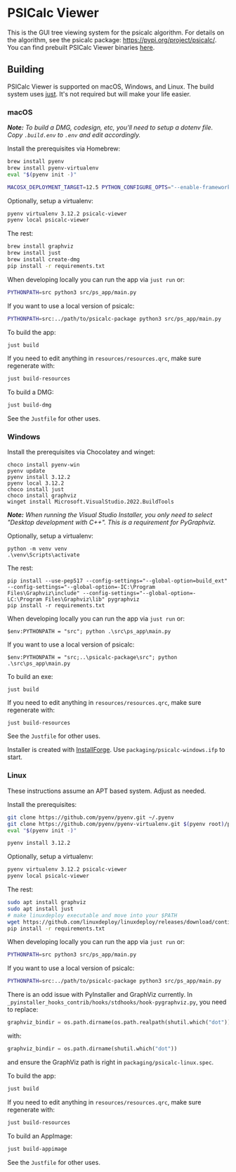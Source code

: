 # PSICalc Viewer

This is the GUI tree viewing system for the psicalc algorithm. For details on the
algorithm, see the psicalc package: https://pypi.org/project/psicalc/. You can find
prebuilt PSICalc Viewer binaries
[here](https://github.com/jdeweeselab/psicalc-package/releases).

## Building

PSICalc Viewer is supported on macOS, Windows, and Linux. The build system uses
[just](https://github.com/casey/just). It's not required but will make your life easier.

### macOS

_**Note:** To build a DMG, codesign, etc, you'll need to setup a dotenv file. Copy
`.build.env` to `.env` and edit accordingly._

Install the prerequisites via Homebrew:

``` bash
brew install pyenv
brew install pyenv-virtualenv
eval "$(pyenv init -)"

MACOSX_DEPLOYMENT_TARGET=12.5 PYTHON_CONFIGURE_OPTS="--enable-framework" pyenv install 3.12.2
```

Optionally, setup a virtualenv:

``` bash
pyenv virtualenv 3.12.2 psicalc-viewer
pyenv local psicalc-viewer
```

The rest:

``` bash
brew install graphviz
brew install just
brew install create-dmg
pip install -r requirements.txt
```

When developing locally you can run the app via `just run` or:

``` bash
PYTHONPATH=src python3 src/ps_app/main.py
```

If you want to use a local version of psicalc:

``` bash
PYTHONPATH=src:../path/to/psicalc-package python3 src/ps_app/main.py
```

To build the app:
``` bash
just build
```

If you need to edit anything in `resources/resources.qrc`, make sure regenerate with:
``` bash
just build-resources
```

To build a DMG:

``` bash
just build-dmg
```

See the `Justfile` for other uses.

### Windows

Install the prerequisites via Chocolatey and winget:

```
choco install pyenv-win
pyenv update
pyenv install 3.12.2
pyenv local 3.12.2
choco install just
choco install graphviz
winget install Microsoft.VisualStudio.2022.BuildTools
```

_**Note:** When running the Visual Studio Installer, you only need to select "Desktop
development with C++". This is a requirement for PyGraphviz._

Optionally, setup a virtualenv:

```
python -m venv venv
.\venv\Scripts\activate
```

The rest:
```
pip install --use-pep517 --config-settings="--global-option=build_ext" --config-settings="--global-option=-IC:\Program Files\Graphviz\include" --config-settings="--global-option=-LC:\Program Files\Graphviz\lib" pygraphviz
pip install -r requirements.txt
```

When developing locally you can run the app via `just run` or:

```
$env:PYTHONPATH = "src"; python .\src\ps_app\main.py
```

If you want to use a local version of psicalc:

```
$env:PYTHONPATH = "src;..\psicalc-package\src"; python .\src\ps_app\main.py
```

To build an exe:
```
just build
```

If you need to edit anything in `resources/resources.qrc`, make sure regenerate with:
```
just build-resources
```

See the `Justfile` for other uses.

Installer is created with [InstallForge](https://installforge.net/). Use
`packaging/psicalc-windows.ifp` to start.

### Linux

These instructions assume an APT based system. Adjust as needed.

Install the prerequisites:

``` bash
git clone https://github.com/pyenv/pyenv.git ~/.pyenv
git clone https://github.com/pyenv/pyenv-virtualenv.git $(pyenv root)/plugins/pyenv-virtualenv
eval "$(pyenv init -)"

pyenv install 3.12.2
```

Optionally, setup a virtualenv:

``` bash
pyenv virtualenv 3.12.2 psicalc-viewer
pyenv local psicalc-viewer
```

The rest:

``` bash
sudo apt install graphviz
sudo apt install just
# make linuxdeploy executable and move into your $PATH
wget https://github.com/linuxdeploy/linuxdeploy/releases/download/continuous/linuxdeploy-x86_64.AppImage
pip install -r requirements.txt
```

When developing locally you can run the app via `just run` or:

``` bash
PYTHONPATH=src python3 src/ps_app/main.py
```

If you want to use a local version of psicalc:

``` bash
PYTHONPATH=src:../path/to/psicalc-package python3 src/ps_app/main.py
```

There is an odd issue with PyInstaller and GraphViz currently. In
`_pyinstaller_hooks_contrib/hooks/stdhooks/hook-pygraphviz.py`, you need to replace:

``` python
graphviz_bindir = os.path.dirname(os.path.realpath(shutil.which("dot")))
```

with:

``` python
graphviz_bindir = os.path.dirname(shutil.which("dot"))
```

and ensure the GraphViz path is right in `packaging/psicalc-linux.spec`.

To build the app:

``` bash
just build
```

If you need to edit anything in `resources/resources.qrc`, make sure regenerate with:
``` bash
just build-resources
```

To build an AppImage:

``` bash
just build-appimage
```

See the `Justfile` for other uses.
